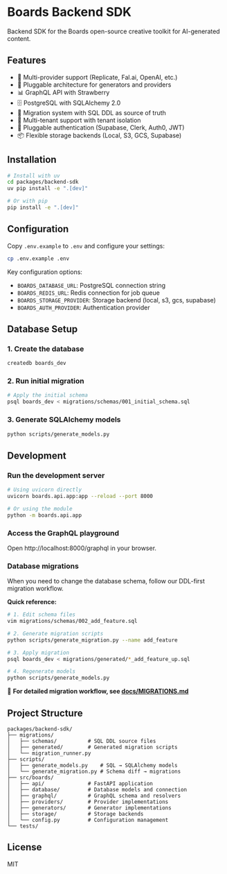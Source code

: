 # Boards Backend SDK

Backend SDK for the Boards open-source creative toolkit for AI-generated content.

## Features

- 🎨 Multi-provider support (Replicate, Fal.ai, OpenAI, etc.)
- 🔌 Pluggable architecture for generators and providers
- 📊 GraphQL API with Strawberry
- 🗄️ PostgreSQL with SQLAlchemy 2.0
- 🔄 Migration system with SQL DDL as source of truth
- 👥 Multi-tenant support with tenant isolation
- 🔐 Pluggable authentication (Supabase, Clerk, Auth0, JWT)
- 📦 Flexible storage backends (Local, S3, GCS, Supabase)

## Installation

```bash
# Install with uv
cd packages/backend-sdk
uv pip install -e ".[dev]"

# Or with pip
pip install -e ".[dev]"
```

## Configuration

Copy `.env.example` to `.env` and configure your settings:

```bash
cp .env.example .env
```

Key configuration options:
- `BOARDS_DATABASE_URL`: PostgreSQL connection string
- `BOARDS_REDIS_URL`: Redis connection for job queue
- `BOARDS_STORAGE_PROVIDER`: Storage backend (local, s3, gcs, supabase)
- `BOARDS_AUTH_PROVIDER`: Authentication provider

## Database Setup

### 1. Create the database

```bash
createdb boards_dev
```

### 2. Run initial migration

```bash
# Apply the initial schema
psql boards_dev < migrations/schemas/001_initial_schema.sql
```

### 3. Generate SQLAlchemy models

```bash
python scripts/generate_models.py
```

## Development

### Run the development server

```bash
# Using uvicorn directly
uvicorn boards.api.app:app --reload --port 8000

# Or using the module
python -m boards.api.app
```

### Access the GraphQL playground

Open http://localhost:8000/graphql in your browser.

### Database migrations

When you need to change the database schema, follow our DDL-first migration workflow.

**Quick reference:**
```bash
# 1. Edit schema files
vim migrations/schemas/002_add_feature.sql

# 2. Generate migration scripts  
python scripts/generate_migration.py --name add_feature

# 3. Apply migration
psql boards_dev < migrations/generated/*_add_feature_up.sql

# 4. Regenerate models
python scripts/generate_models.py
```

📖 **For detailed migration workflow, see [docs/MIGRATIONS.md](docs/MIGRATIONS.md)**

## Project Structure

```
packages/backend-sdk/
├── migrations/
│   ├── schemas/          # SQL DDL source files
│   ├── generated/        # Generated migration scripts
│   └── migration_runner.py
├── scripts/
│   ├── generate_models.py    # SQL → SQLAlchemy models
│   └── generate_migration.py # Schema diff → migrations
├── src/boards/
│   ├── api/              # FastAPI application
│   ├── database/         # Database models and connection
│   ├── graphql/          # GraphQL schema and resolvers
│   ├── providers/        # Provider implementations
│   ├── generators/       # Generator implementations
│   ├── storage/          # Storage backends
│   └── config.py         # Configuration management
└── tests/
```

## License

MIT